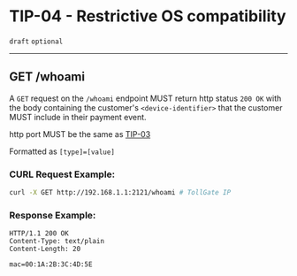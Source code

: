 # TIP-04 - Restrictive OS compatibility
`draft` `optional`

---

## GET /whoami
A `GET` request on the `/whoami` endpoint MUST return http status `200 OK` with the body containing the customer's `<device-identifier>` that the customer MUST include in their payment event.

http port MUST be the same as [TIP-03](./03.md)

Formatted as `[type]=[value]`

### CURL Request Example:

```bash
curl -X GET http://192.168.1.1:2121/whoami # TollGate IP
```

### Response Example:

```
HTTP/1.1 200 OK
Content-Type: text/plain
Content-Length: 20

mac=00:1A:2B:3C:4D:5E
```
